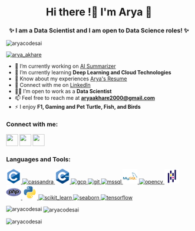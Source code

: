 <h1 align="center"> Hi there !👋 I'm Arya 🌸 </h1>
<h3 align="center">✨ I am a Data Scientist and I am open to Data Science roles! ✨</h3>

<p align="left"> <img src="https://komarev.com/ghpvc/?username=aryacodesai&label=Profile%20views&color=0e75b6&style=flat" alt="aryacodesai" /> </p>

<p align="left"> <a href="https://twitter.com/arya_akhare" target="blank"><img src="https://img.shields.io/twitter/follow/arya_akhare?logo=twitter&style=for-the-badge" alt="arya_akhare" /></a> </p>

- 🔭 I’m currently working on [AI Summarizer](https://github.com/AryaCodesAI/OpenAI_GPT-3_Powered_AI_Summarizer)
- 🌱 I’m currently learning **Deep Learning and Cloud Technologies**
- 📄 Know about my experiences [Arya's Resume](https://drive.google.com/file/d/1DvqUyK6J5cx1BXqHlEh4Nou33t-A0Q5F/view?usp=sharing)
- 🤝 Connect with me on [LinkedIn](https://www.linkedin.com/in/arya-akhare/)
- 👨‍💻 I’m open to work as a **Data Scientist**
- 📫 Feel free to reach me at **aryaakhare2000@gmail.com**
- ⚡ I enjoy **F1, Gaming and Pet Turtle, Fish, and Birds**

<h3 align="left">Connect with me:</h3>

<p align="left"> <a href="https://www.github.com/AryaCodesAI" target="_blank" rel="noreferrer"><img src="https://raw.githubusercontent.com/danielcranney/readme-generator/main/public/icons/socials/github.svg" width="32" height="32" /></a> <a href="https://www.linkedin.com/in/arya-akhare" target="_blank" rel="noreferrer"><img src="https://raw.githubusercontent.com/danielcranney/readme-generator/main/public/icons/socials/linkedin.svg" width="32" height="32" /></a> <a href="https://www.twitter.com/arya_akhare" target="_blank" rel="noreferrer"><img src="https://raw.githubusercontent.com/danielcranney/readme-generator/main/public/icons/socials/twitter.svg" width="32" height="32" /></a></p>


<h3 align="left">Languages and Tools:</h3>
<p align="left"> <a href="https://www.cprogramming.com/" target="_blank" rel="noreferrer"> <img src="https://raw.githubusercontent.com/devicons/devicon/master/icons/c/c-original.svg" alt="c" width="40" height="40"/> </a> <a href="https://cassandra.apache.org/" target="_blank" rel="noreferrer"> <img src="https://www.vectorlogo.zone/logos/apache_cassandra/apache_cassandra-icon.svg" alt="cassandra" width="40" height="40"/> </a> <a href="https://www.w3schools.com/cpp/" target="_blank" rel="noreferrer"> <img src="https://raw.githubusercontent.com/devicons/devicon/master/icons/cplusplus/cplusplus-original.svg" alt="cplusplus" width="40" height="40"/> </a> <a href="https://cloud.google.com" target="_blank" rel="noreferrer"> <img src="https://www.vectorlogo.zone/logos/google_cloud/google_cloud-icon.svg" alt="gcp" width="40" height="40"/> </a> <a href="https://git-scm.com/" target="_blank" rel="noreferrer"> <img src="https://www.vectorlogo.zone/logos/git-scm/git-scm-icon.svg" alt="git" width="40" height="40"/> </a> <a href="https://www.microsoft.com/en-us/sql-server" target="_blank" rel="noreferrer"> <img src="https://www.svgrepo.com/show/303229/microsoft-sql-server-logo.svg" alt="mssql" width="40" height="40"/> </a> <a href="https://www.mysql.com/" target="_blank" rel="noreferrer"> <img src="https://raw.githubusercontent.com/devicons/devicon/master/icons/mysql/mysql-original-wordmark.svg" alt="mysql" width="40" height="40"/> </a> <a href="https://opencv.org/" target="_blank" rel="noreferrer"> <img src="https://www.vectorlogo.zone/logos/opencv/opencv-icon.svg" alt="opencv" width="40" height="40"/> </a> <a href="https://pandas.pydata.org/" target="_blank" rel="noreferrer"> <img src="https://raw.githubusercontent.com/devicons/devicon/2ae2a900d2f041da66e950e4d48052658d850630/icons/pandas/pandas-original.svg" alt="pandas" width="40" height="40"/> </a> <a href="https://www.php.net" target="_blank" rel="noreferrer"> <img src="https://raw.githubusercontent.com/devicons/devicon/master/icons/php/php-original.svg" alt="php" width="40" height="40"/> </a> <a href="https://www.python.org" target="_blank" rel="noreferrer"> <img src="https://raw.githubusercontent.com/devicons/devicon/master/icons/python/python-original.svg" alt="python" width="40" height="40"/> </a> <a href="https://scikit-learn.org/" target="_blank" rel="noreferrer"> <img src="https://upload.wikimedia.org/wikipedia/commons/0/05/Scikit_learn_logo_small.svg" alt="scikit_learn" width="40" height="40"/> </a> <a href="https://seaborn.pydata.org/" target="_blank" rel="noreferrer"> <img src="https://seaborn.pydata.org/_images/logo-mark-lightbg.svg" alt="seaborn" width="40" height="40"/> </a> <a href="https://www.tensorflow.org" target="_blank" rel="noreferrer"> <img src="https://www.vectorlogo.zone/logos/tensorflow/tensorflow-icon.svg" alt="tensorflow" width="40" height="40"/> </a> </p>

<p><img align="left" src="https://github-readme-stats.vercel.app/api/top-langs?username=aryacodesai&show_icons=true&locale=en&layout=compact" alt="aryacodesai" /></p>

<p>&nbsp;<img align="center" src="https://github-readme-stats.vercel.app/api?username=aryacodesai&show_icons=true&locale=en" alt="aryacodesai" /></p>

<p><img align="center" src="https://github-readme-streak-stats.herokuapp.com/?user=aryacodesai&" alt="aryacodesai" /></p>

<!--
**AryaCodesAI/AryaCodesAI** is a ✨ _special_ ✨ repository because its `README.md` (this file) appears on your GitHub profile.

Here are some ideas to get you started:

- 🔭 I’m currently working on ...
- 🌱 I’m currently learning ...
- 👯 I’m looking to collaborate on ...
- 🤔 I’m looking for help with ...
- 💬 Ask me about ...
- 📫 How to reach me: ...
- 😄 Pronouns: ...
- ⚡ Fun fact: ...
-->
